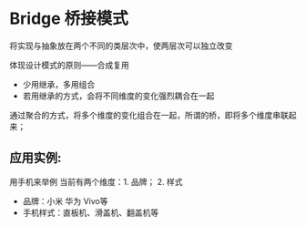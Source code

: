 # Bridge 桥接模式
将实现与抽象放在两个不同的类层次中，使两层次可以独立改变

体现设计模式的原则——合成复用
- 少用继承，多用组合
- 若用继承的方式，会将不同维度的变化强烈耦合在一起

通过聚合的方式，将多个维度的变化组合在一起，所谓的桥，即将多个维度串联起来；

## 应用实例:
用手机来举例 当前有两个维度：1. 品牌； 2. 样式
- 品牌：小米 华为 Vivo等
- 手机样式：直板机、滑盖机、翻盖机等